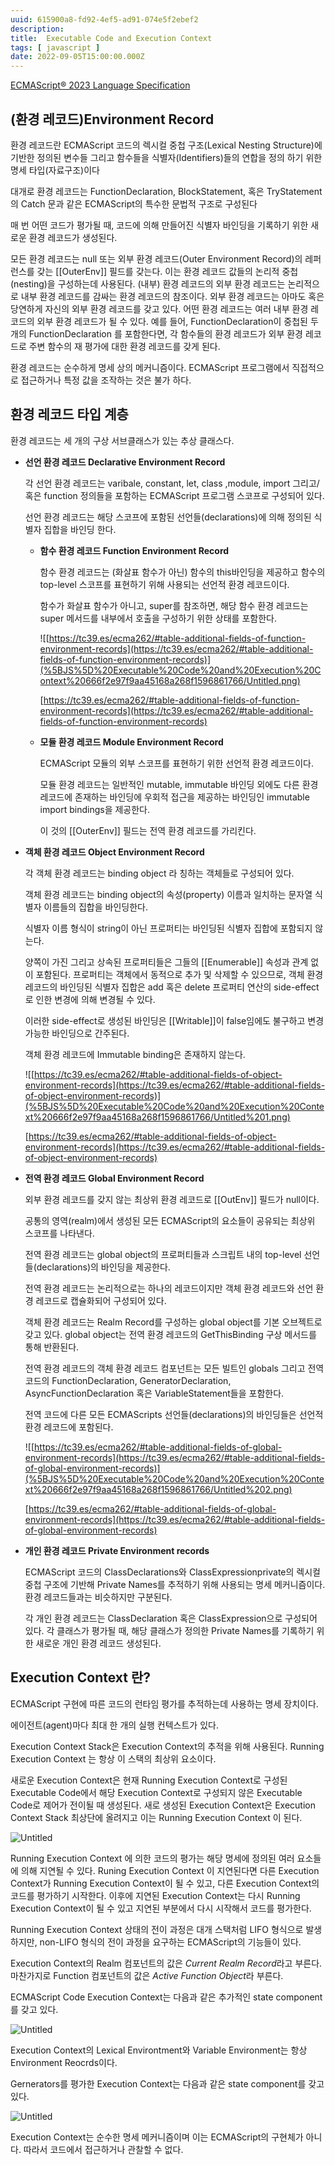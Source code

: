 ```yaml
---
uuid: 615900a8-fd92-4ef5-ad91-074e5f2ebef2
description: 
title:  Executable Code and Execution Context
tags: [ javascript ]
date: 2022-09-05T15:00:00.000Z
---
```









[ECMAScript® 2023 Language Specification](https://tc39.es/ecma262/#sec-executable-code-and-execution-contexts)

## (환경 레코드)Environment Record

환경 레코드란 ECMAScript 코드의 렉시컬 중첩 구조(Lexical Nesting Structure)에 기반한 정의된 변수들 그리고 함수들을 식별자(Identifiers)들의 연합을 정의 하기 위한 명세 타입(자료구조)이다

대개로 환경 레코드는 FunctionDeclaration, BlockStatement, 혹은 TryStatement의 Catch 문과 같은 ECMAScript의 특수한 문법적 구조로 구성된다

매 번 어떤 코드가 평가될 때, 코드에 의해 만들어진 식별자 바인딩을 기록하기 위한 새로운 환경 레코드가 생성된다.

모든 환경 레코드는 null 또는 외부 환경 레코드(Outer Environment Record)의 레퍼런스를 갖는 [[OuterEnv]] 필드를 갖는다. 이는 환경 레코드 값들의 논리적 중첩(nesting)을 구성하는데 사용된다. (내부) 환경 레코드의 외부 환경 레코드는 논리적으로 내부 환경 레코드를 감싸는 환경 레코드의 참조이다. 외부 환경 레코드는 아마도 혹은 당연하게 자신의 외부 환경 레코드를 갖고 있다. 어떤 환경 레코드는 여러 내부 환경 레코드의 외부 환경 레코드가 될 수 있다. 예를 들어, FunctionDeclaration이 중첩된 두 개의 FunctionDeclaration 를 포함한다면, 각 함수들의 환경 레코드가 외부 환경 레코드로 주변 함수의 재 평가에 대한 환경 레코드를 갖게 된다.

환경 레코드는 순수하게 명세 상의 메커니즘이다. ECMAScript 프로그램에서 직접적으로 접근하거나 특정 값을 조작하는 것은 불가 하다.

## 환경 레코드 타입 계층

환경 레코드는 세 개의 구상 서브클래스가 있는 추상 클래스다.

- **선언 환경 레코드 Declarative Environment Record**
    
    각 선언 환경 레코드는 varibale, constant, let, class ,module, import 그리고/혹은 function 정의들을 포함하는 ECMAScript 프로그램 스코프로 구성되어 있다.
    
    선언 환경 레코드는 해당 스코프에 포함된 선언들(declarations)에 의해 정의된 식별자 집합을 바인딩 한다.
    
    - **함수 환경 레코드 Function Environment Record**
        
        함수 환경 레코드는 (화살표 함수가 아닌) 함수의 this바인딩을 제공하고 함수의 top-level 스코프를 표현하기 위해 사용되는 선언적 환경 레코드이다.
        
        함수가 화살표 함수가 아니고, super를 참조하면, 해당 함수 환경 레코드는 super 메서드를 내부에서 호출을 구성하기 위한 상태를  포함한다.
        
        ![[https://tc39.es/ecma262/#table-additional-fields-of-function-environment-records](https://tc39.es/ecma262/#table-additional-fields-of-function-environment-records)](%5BJS%5D%20Executable%20Code%20and%20Execution%20Context%20666f2e97f9aa45168a268f1596861766/Untitled.png)
        
        [https://tc39.es/ecma262/#table-additional-fields-of-function-environment-records](https://tc39.es/ecma262/#table-additional-fields-of-function-environment-records)
        
    - **모듈 환경 레코드 Module Environment Record**
        
        ECMAScript 모듈의 외부 스코프를 표현하기 위한 선언적 환경 레코드이다.
        
        모듈 환경 레코드는 일반적인 mutable, immutable 바인딩 외에도 다른 환경 레코드에 존재하는 바인딩에 우회적 접근을 제공하는 바인딩인 immutable import bindings을 제공한다.
        
        이 것의 [[OuterEnv]] 필드는 전역 환경 레코드를 가리킨다.
        
- **객체 환경 레코드 Object Environment Record**
    
    각 객체 환경 레코드는 binding object 라 칭하는 객체들로 구성되어 있다.
    
    객체 환경 레코드는 binding object의 속성(property) 이름과 일치하는 문자열 식별자 이름들의 집합을 바인딩한다.
    
    식별자 이름 형식이 string이 아닌 프로퍼티는 바인딩된 식별자 집합에 포함되지 않는다.
    
    양쪽이 가진 그리고 상속된 프로퍼티들은 그들의 [[Enumerable]] 속성과 관계 없이 포함된다. 프로퍼티는 객체에서 동적으로 추가 및 삭제할 수 있으므로, 객체 환경 레코드의 바인딩된 식별자 집합은 add 혹은 delete 프로퍼티 연산의 side-effect로 인한 변경에 의해 변경될 수 있다.
    
    이러한 side-effect로 생성된 바인딩은 [[Writable]]이 false임에도 불구하고 변경 가능한 바인딩으로 간주된다.
    
    객체 환경 레코드에 Immutable binding은 존재하지 않는다.
    
    ![[https://tc39.es/ecma262/#table-additional-fields-of-object-environment-records](https://tc39.es/ecma262/#table-additional-fields-of-object-environment-records)](%5BJS%5D%20Executable%20Code%20and%20Execution%20Context%20666f2e97f9aa45168a268f1596861766/Untitled%201.png)
    
    [https://tc39.es/ecma262/#table-additional-fields-of-object-environment-records](https://tc39.es/ecma262/#table-additional-fields-of-object-environment-records)
    
- **전역 환경 레코드 Global Environment Record**
    
    외부 환경 레코드를 갖지 않는 최상위 환경 레코드로 [[OutEnv]] 필드가 null이다.
    
    공통의 영역(realm)에서 생성된 모든 ECMAScript의 요소들이 공유되는 최상위 스코프를 나타낸다.
    
    전역 환경 레코드는 global object의 프로퍼티들과 스크립트 내의 top-level 선언들(declarations)의 바인딩을 제공한다.
    
    전역 환경 레코드는 논리적으로는 하나의 레코드이지만 객체 환경 레코드와 선언 환경 레코드로 캡슐화되어 구성되어 있다.
    
    객체 환경 레코드는 Realm Record를 구성하는 global object를 기본 오브젝트로 갖고 있다. global object는 전역 환경 레코드의 GetThisBinding 구상 메서드를 통해 반환된다.
    
    전역 환경 레코드의 객체 환경 레코드 컴포넌트는 모든 빌트인 globals 그리고 전역코드의 FunctionDeclaration, GeneratorDeclaration, AsyncFunctionDeclaration 혹은 VariableStatement들을 포함한다.
    
    전역 코드에 다른 모든 ECMAScripts 선언들(declarations)의 바인딩들은 선언적 환경 레코드에 포함된다.
    
    ![[https://tc39.es/ecma262/#table-additional-fields-of-global-environment-records](https://tc39.es/ecma262/#table-additional-fields-of-global-environment-records)](%5BJS%5D%20Executable%20Code%20and%20Execution%20Context%20666f2e97f9aa45168a268f1596861766/Untitled%202.png)
    
    [https://tc39.es/ecma262/#table-additional-fields-of-global-environment-records](https://tc39.es/ecma262/#table-additional-fields-of-global-environment-records)
    

- **개인 환경 레코드 Private Environment records**
    
    ECMAScript 코드의 ClassDeclarations와 ClassExpressionprivate의 렉시컬 중첩 구조에 기반해 Private Names를 추적하기 위해 사용되는 명세 메커니즘이다. 환경 레코드들과는 비슷하지만 구분된다.
    
    각 개인 환경 레코드는 ClassDeclaration 혹은 ClassExpression으로 구성되어 있다. 각 클래스가 평가될 때, 해당 클래스가 정의한 Private Names를 기록하기 위한 새로운 개인 환경 레코드 생성된다.
    

## Execution Context 란?

ECMAScript 구현에 따른 코드의 런타임 평가를 추적하는데 사용하는 명세 장치이다.

에이전트(agent)마다 최대 한 개의 실행 컨텍스트가 있다.

Execution Context Stack은 Execution Context의 추적을 위해 사용된다. Running Execution Context 는 항상 이 스택의 최상위 요소이다.

새로운 Execution Context은 현재 Running Execution Context로 구성된 Executable Code에서 해당 Execution Context로 구성되지 않은 Executable Code로 제어가 전이될 때  생성된다. 새로 생성된 Execution Context은 Execution Context Stack 최상단에 올려지고 이는 Running Execution Context 이 된다.

![Untitled](https://vault-r2.dorage.io/615900a8-fd92-4ef5-ad91-074e5f2ebef2/untitled.png)

Running Execution Context 에 의한 코드의 평가는 해당 명세에 정의된 여러 요소들에 의해 지연될 수 있다. Runing Execution Context 이 지연된다면 다른 Execution Context가 Running Execution Context이 될 수 있고, 다른 Execution Context의 코드를 평가하기 시작한다. 이후에 지연된 Execution Context는 다시 Running Execution Context이 될 수 있고 지연된 부분에서 다시 시작해서 코드를 평가한다.

Running Execution Context 상태의 전이 과정은 대개 스택처럼 LIFO 형식으로 발생하지만, non-LIFO 형식의 전이 과정을 요구하는 ECMAScript의 기능들이 있다.

Execution Context의 Realm 컴포넌트의 값은 *Current Realm Record*라고 부른다. 마찬가지로 Function 컴포넌트의 값은 *Active Function Object*라 부른다.

ECMAScript Code Execution Context는 다음과 같은 추가적인 state component를 갖고 있다.

![Untitled](https://vault-r2.dorage.io/615900a8-fd92-4ef5-ad91-074e5f2ebef2/untitled.png)

Execution Context의  Lexical Environtment와 Variable Environment는 항상 Environment Reocrds이다.

Gernerators를 평가한 Execution Context는 다음과 같은 state component를 갖고 있다.

![Untitled](https://vault-r2.dorage.io/615900a8-fd92-4ef5-ad91-074e5f2ebef2/untitled.png)

Execution Context는 순수한 명세 메커니즘이며 이는 ECMAScript의 구현체가 아니다. 따라서 코드에서 접근하거나 관찰할 수 없다.
